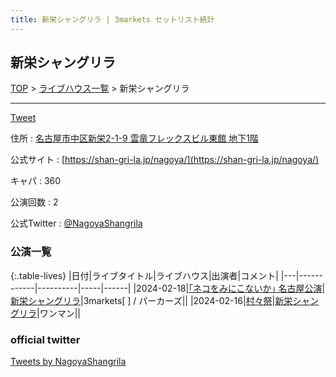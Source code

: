 ```yaml
---
title: 新栄シャングリラ | 3markets セットリスト統計
---
```

## 新栄シャングリラ

[TOP](/setlist/) > [ライブハウス一覧](livehouses.html) > 新栄シャングリラ

___

<a href="https://twitter.com/share?ref_src=twsrc%5Etfw" data-text="3markets[ ]セットリスト > 新栄シャングリラ" class="twitter-share-button" data-via="3markets" data-hashtags="3markets" data-related="3markets" data-show-count="false">Tweet</a>

住所
:    <a href="https://www.google.co.jp/maps/search/%E5%90%8D%E5%8F%A4%E5%B1%8B%E5%B8%82%E4%B8%AD%E5%8C%BA%E6%96%B0%E6%A0%842-1-9%20%E9%9B%B2%E7%AB%9C%E3%83%95%E3%83%AC%E3%83%83%E3%82%AF%E3%82%B9%E3%83%93%E3%83%AB%E6%9D%B1%E9%A4%A8%20%E5%9C%B0%E4%B8%8B1%E9%9A%8E" rel="noopener noreferrer" target="_blank">名古屋市中区新栄2-1-9 雲竜フレックスビル東館 地下1階</a>

公式サイト
:    [https://shan-gri-la.jp/nagoya/](https://shan-gri-la.jp/nagoya/)

キャパ
:    360

公演回数
: 2


公式Twitter
: <a href="https://twitter.com/NagoyaShangrila">@NagoyaShangrila</a>


### 公演一覧

{:.table-lives}
|日付|ライブタイトル|ライブハウス|出演者|コメント|
|---|------------|----------|-----|------|
|<span class="nowrap">2024-02-18</span>|[｢ネコをみにこないか｣ 名古屋公演](live103.html)|[新栄シャングリラ](livehouse071.html)|3markets[ ] / パーカーズ||
|<span class="nowrap">2024-02-16</span>|[村々祭](live104.html)|[新栄シャングリラ](livehouse071.html)|ワンマン||




### official twitter

<a class="twitter-timeline" href="https://twitter.com/NagoyaShangrila?ref_src=twsrc%5Etfw">Tweets by NagoyaShangrila</a> <script async src="https://platform.twitter.com/widgets.js" charset="utf-8"></script>


<script async src="https://platform.twitter.com/widgets.js" charset="utf-8"></script>